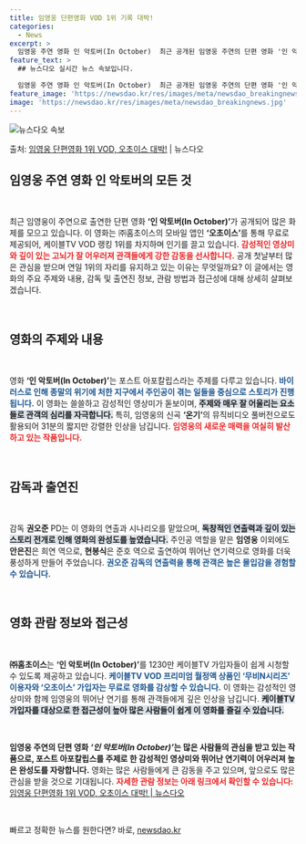 ```yaml
---
title: 임영웅 단편영화 VOD 1위 기록 대박!
categories:
  - News
excerpt: >
  임영웅 주연 영화 인 악토버(In October)  최근 공개된 임영웅 주연의 단편 영화 '인 악토버(In …
feature_text: >
  ## 뉴스다오 실시간 뉴스 속보입니다.

  임영웅 주연 영화 인 악토버(In October)  최근 공개된 임영웅 주연의 단편 영화 '인 악토버(In …
feature_image: 'https://newsdao.kr/res/images/meta/newsdao_breakingnews.jpg'
image: 'https://newsdao.kr/res/images/meta/newsdao_breakingnews.jpg'
---
```


![뉴스다오 속보](https://newsdao.kr/res/images/meta/newsdao_breakingnews.jpg)

<p>출처: <a href="https://newsdao.kr/4876" rel="dofollow">임영웅 단편영화 1위 VOD, 오초이스 대박!</a> | 뉴스다오</p>

<h2 data-ke-size="size26">임영웅 주연 영화 인 악토버의 모든 것</h2>

<p data-ke-size="size16">&nbsp;</p>

최근 임영웅이 주연으로 출연한 단편 영화 <b>‘인 악토버(In October)’</b>가 공개되어 많은 화제를 모으고 있습니다. 이 영화는 ㈜홈초이스의 모바일 앱인 <b>‘오초이스’</b>를 통해 무료로 제공되어, 케이블TV VOD 랭킹 1위를 차지하며 인기를 끌고 있습니다. <b><span style="color: #ee2323;">감성적인 영상미와 깊이 있는 고뇌가 잘 어우러져 관객들에게 강한 감동을 선사합니다.</span></b> 공개 첫날부터 많은 관심을 받으며 연일 1위의 자리를 유지하고 있는 이유는 무엇일까요? 이 글에서는 영화의 주요 주제와 내용, 감독 및 출연진 정보, 관람 방법과 접근성에 대해 상세히 살펴보겠습니다.

<p data-ke-size="size16">&nbsp;</p>

<h2 data-ke-size="size26">영화의 주제와 내용</h2>

<p data-ke-size="size16">&nbsp;</p>

영화 <b>‘인 악토버(In October)’</b>는 포스트 아포칼립스라는 주제를 다루고 있습니다. <b><span style="color: #1a5490;">바이러스로 인해 종말의 위기에 처한 지구에서 주인공이 겪는 일들을 중심으로 스토리가 진행됩니다.</span></b> 이 영화는 쓸쓸하고 감성적인 영상미가 돋보이며, <b><span style="background-color: #21538527;">주제와 매우 잘 어울리는 요소들로 관객의 심리를 자극합니다.</span></b> 특히, 임영웅의 신곡 <b>‘온기’</b>의 뮤직비디오 풀버전으로도 활용되어 31분의 짧지만 강렬한 인상을 남깁니다. <b><span style="color: #ee2323;">임영웅의 새로운 매력을 여실히 발산하고 있는 작품입니다.</span></b>

<p data-ke-size="size16">&nbsp;</p>

<h2 data-ke-size="size26">감독과 출연진</h2>

<p data-ke-size="size16">&nbsp;</p>

감독 <b>권오준</b> PD는 이 영화의 연출과 시나리오를 맡았으며, <b><span style="background-color: #21538527;">독창적인 연출력과 깊이 있는 스토리 전개로 인해 영화의 완성도를 높였습니다.</span></b> 주인공 역할을 맡은 <b>임영웅</b> 이외에도 <b>안은진</b>은 희연 역으로, <b>현봉식</b>은 준호 역으로 출연하여 뛰어난 연기력으로 영화를 더욱 풍성하게 만들어 주었습니다. <b><span style="color: #1a5490;">권오준 감독의 연출력을 통해 관객은 높은 몰입감을 경험할 수 있습니다.</span></b>

<p data-ke-size="size16">&nbsp;</p>

<h2 data-ke-size="size26">영화 관람 정보와 접근성</h2>

<p data-ke-size="size16">&nbsp;</p>

<b>㈜홈초이스</b>는 <b>‘인 악토버(In October)’</b>를 1230만 케이블TV 가입자들이 쉽게 시청할 수 있도록 제공하고 있습니다. <b><span style="color: #1a5490;">케이블TV VOD 프리미엄 월정액 상품인 ‘무비N시리즈’ 이용자와 ‘오초이스’ 가입자는 무료로 영화를 감상할 수 있습니다.</span></b> 이 영화는 감성적인 영상미와 함께 임영웅의 뛰어난 연기를 통해 관객들에게 깊은 인상을 남깁니다. <b><span style="background-color: #21538527;">케이블TV 가입자를 대상으로 한 접근성이 높아 많은 사람들이 쉽게 이 영화를 즐길 수 있습니다.</span></b>

<p data-ke-size="size16">&nbsp;</p>

<b>임영웅 주연의 단편 영화 <i>‘인 악토버(In October)’</i>는 많은 사람들의 관심을 받고 있는 작품으로, 포스트 아포칼립스를 주제로 한 감성적인 영상미와 뛰어난 연기력이 어우러져 높은 완성도를 자랑합니다.</b> 영화는 많은 사람들에게 큰 감동을 주고 있으며, 앞으로도 많은 관심을 받을 것으로 기대됩니다. <b><span style="color: #ee2323;">자세한 관람 정보는 아래 링크에서 확인할 수 있습니다:</span></b>  
<a href="https://newsdao.kr/4876">임영웅 단편영화 1위 VOD, 오초이스 대박! | 뉴스다오</a>

<p data-ke-size="size16">&nbsp;</p> 

빠르고 정확한 뉴스를 원한다면? 바로, <a href="https://newsdao.kr" rel="dofollow">newsdao.kr</a>


